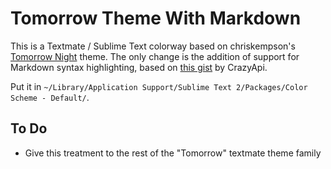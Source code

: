 # Tomorrow Theme With Markdown

This is a Textmate / Sublime Text colorway based on chriskempson's [Tomorrow Night](https://github.com/chriskempson/tomorrow-theme) theme. The only change is the addition of support for Markdown syntax highlighting, based on [this gist](https://gist.github.com/CrazyApi/2354062) by CrazyApi.

Put it in `~/Library/Application Support/Sublime Text 2/Packages/Color Scheme - Default/`.

## To Do

- Give this treatment to the rest of the "Tomorrow" textmate theme family
